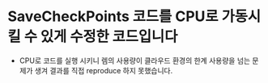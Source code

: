 # SaveCheckPoints 코드를 CPU로 가동시킬 수 있게 수정한 코드입니다

* CPU로 코드를 실행 시키니 렘의 사용량이 클라우드 환경의 한계 사용량을 넘는 문제가 생겨 결과를 직접 reproduce 하지 못했습니다.
